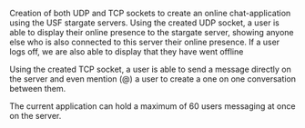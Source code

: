 Creation of both UDP and TCP sockets to create an online chat-application using the USF stargate servers. Using the created UDP socket, a user is able to display their online presence to the stargate server, showing anyone else who is also connected to this server their online presence. If a user logs off, we are also able to display that they have went offline

Using the created TCP socket, a user is able to send a message directly on the server and even mention (@) a user to create a one on one conversation between them.

The current application can hold a maximum of 60 users messaging at once on the server.
